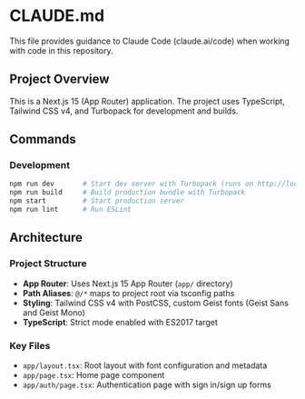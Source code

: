 # CLAUDE.md

This file provides guidance to Claude Code (claude.ai/code) when working with code in this repository.

## Project Overview

This is a Next.js 15 (App Router) application. The project uses TypeScript, Tailwind CSS v4, and Turbopack for development and builds.

## Commands

### Development
```bash
npm run dev       # Start dev server with Turbopack (runs on http://localhost:3000)
npm run build     # Build production bundle with Turbopack
npm start         # Start production server
npm run lint      # Run ESLint
```

## Architecture

### Project Structure
- **App Router**: Uses Next.js 15 App Router (`app/` directory)
- **Path Aliases**: `@/*` maps to project root via tsconfig paths
- **Styling**: Tailwind CSS v4 with PostCSS, custom Geist fonts (Geist Sans and Geist Mono)
- **TypeScript**: Strict mode enabled with ES2017 target

### Key Files
- `app/layout.tsx`: Root layout with font configuration and metadata
- `app/page.tsx`: Home page component
- `app/auth/page.tsx`: Authentication page with sign in/sign up forms
